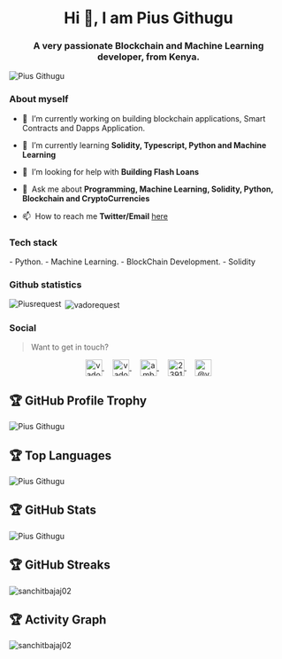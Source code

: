 <h1 align="center"> Hi 👋, I am Pius Githugu </h1>
<h3 align="center">A very passionate Blockchain and Machine Learning developer, from Kenya. </h3>

<p align="left">
  <img src="https://komarev.com/ghpvc/?username=githugutech" alt="Pius Githugu" />
</p>


### About myself

- 🔭&nbsp;&nbsp;I’m currently working on building blockchain applications, Smart Contracts and Dapps Application.
- 🌱&nbsp;&nbsp;I’m currently learning **Solidity, Typescript, Python and Machine Learning**

- 🤝&nbsp;&nbsp;I’m looking for help with **Building Flash Loans**

- 💬&nbsp;&nbsp;Ask me about **Programming, Machine Learning, Solidity, Python, Blockchain and CryptoCurrencies**

- 📫&nbsp;&nbsp;How to reach me **Twitter/Email** [here](https://twitter.com/_tecksky)

### Tech stack


<p align="left">
- Python.
- Machine Learning.
- BlockChain Development.
- Solidity
</p>

### Github statistics

<p>
  <img align="left" src="https://github-readme-stats.vercel.app/api/top-langs/?username=githugutech&layout=compact&hide=php,smarty&bg_color=30,e96443,904e95&title_color=fff&text_color=fff" alt="Piusrequest" />&nbsp;<img align="center" src="https://github-readme-stats.vercel.app/api?username=githugutech&show_icons=true&count_private=true&show_icons=true&hide=php&bg_color=30,e96443,904e95&title_color=fff&text_color=fff" alt="vadorequest" />
</p>




### Social

> Want to get in touch?

<p align="center">
  <a href="https://dev.to/githugutech" target="blank">
    <img align="center" src="https://cdn.jsdelivr.net/npm/simple-icons@3.0.1/icons/dev-dot-to.svg" alt="vadorequest" height="30" width="30" />
  </a>&nbsp;&nbsp;&nbsp;
  <a href="https://twitter.com/_tecksky" target="blank">
    <img align="center" src="https://cdn.jsdelivr.net/npm/simple-icons@3.0.1/icons/twitter.svg" alt="vadorequest" height="30" width="30" />
  </a>&nbsp;&nbsp;&nbsp;
  <a href="https://www.linkedin.com/in/githugu-pius-009b13180/" target="blank">
    <img align="center" src="https://cdn.jsdelivr.net/npm/simple-icons@3.0.1/icons/linkedin.svg" alt="ambroise-dhenain" height="30" width="30" />
  </a>&nbsp;&nbsp;&nbsp;
  <a href="https://stackoverflow.com/users/11974273/githugu-pius" target="blank">
    <img align="center" src="https://cdn.jsdelivr.net/npm/simple-icons@3.0.1/icons/stackoverflow.svg" alt="2391795" height="30" width="30" />
  </a>&nbsp;&nbsp;&nbsp;
  <a href="https://medium.com/@cehgithugu" target="blank">
    <img align="center" src="https://cdn.jsdelivr.net/npm/simple-icons@3.0.1/icons/medium.svg" alt="@vadorequest" height="30" width="30" />
  </a>
</p>


## 🏆 GitHub Profile Trophy

<p align="left"> 
  <img src="https://github-profile-trophy.vercel.app/?username=githugutech&row=1" alt="Pius Githugu" />
</p>

## 🏆 Top Languages

<p align="left">
  <img src="https://github-readme-stats.vercel.app/api/top-langs?username=githugutech&count_private=true&show_icons=true&locale=en&layout=compact&include_all_commits=true&hide=asp,makefile" alt="Pius Githugu" />
</p>

## 🏆 GitHub Stats

<p align="left">
  <img src="https://github-readme-stats.vercel.app/api?username=githuguteck&show_icons=true&locale=en&show_icons=true&count_private=true&include_all_commits=true" alt="Pius Githugu" />
</p>

## 🏆 GitHub Streaks

<p align="left">
  <img src="https://github-readme-streak-stats.herokuapp.com/?user=sanchitbajaj02&&ring=5194F0&fire=5194F0&currStreakLabel=5194F0" alt="sanchitbajaj02" />
</p>

## 🏆 Activity Graph

<p align="left">
  <img src="https://activity-graph.herokuapp.com/graph?username=sanchitbajaj02&bg_color=ffffff&color=5194F0&line=5194F0&area=true&area_color=D5E5FA" alt="sanchitbajaj02" />
</p>
